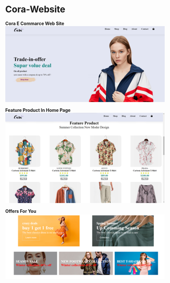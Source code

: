 # Cora-Website
**Cora E Commarce Web Site** 
<img src="https://github.com/iamrishi007/Cora-Website/blob/main/readme.img/front%20page%20core.png" alt="">

**Feature Product In Home Page**
<img src="https://github.com/iamrishi007/Cora-Website/blob/main/readme.img/Screenshot%202023-12-01%20004805.png" alt="">

**Offers For You**
<img src="https://github.com/iamrishi007/Cora-Website/blob/main/readme.img/Screenshot%202023-12-01%20004919.png" alt="">
